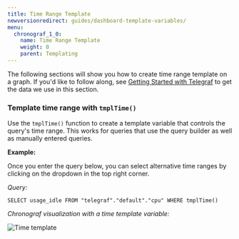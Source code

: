 ```yaml
---
title: Time Range Template
newversionredirect: guides/dashboard-template-variables/
menu:
  chronograf_1_0:
    name: Time Range Template
    weight: 0
    parent: Templating
---
```


The following sections will show you how to create time range template on a
graph.
If you'd like to follow along, see [Getting Started with Telegraf](https://docs.influxdata.com/telegraf/v1.0/introduction/getting-started-telegraf/) to get the data we use in this section.

### Template time range with `tmplTime()`

Use the `tmplTime()` function to create a template variable that controls the query's time range.
This works for queries that use the query builder as well as manually entered queries.

**Example:**

Once you enter the query below, you can select alternative time ranges by clicking on the dropdown in the top right corner.

*Query:*
```
SELECT usage_idle FROM "telegraf"."default"."cpu" WHERE tmplTime()
```

*Chronograf visualization with a time template variable:*

![Time template](/img/chronograf/v0.11/time-template.gif)
